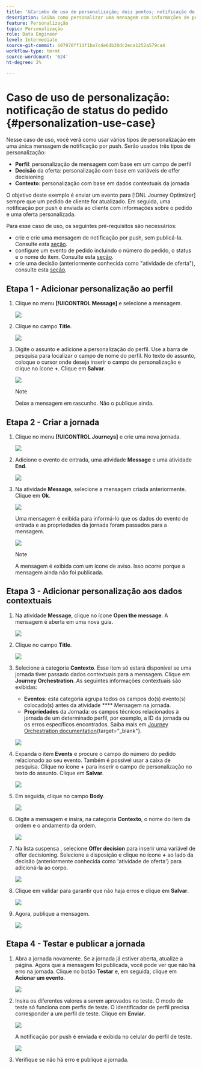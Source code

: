 ```yaml
---
title: '&Carimbo de uso de personalização; dois pontos; notificação de status do pedido'
description: Saiba como personalizar uma mensagem com informações de perfil, decisão de oferta e contexto
feature: Personalização
topic: Personalização
role: Data Engineer
level: Intermediate
source-git-commit: b07970ff11f1ba7c4e6db30dc2eca1252a579ca4
workflow-type: tm+mt
source-wordcount: '624'
ht-degree: 2%

---
```



# Caso de uso de personalização: notificação de status do pedido {#personalization-use-case}

Nesse caso de uso, você verá como usar vários tipos de personalização em uma única mensagem de notificação por push. Serão usados três tipos de personalização:

* **Perfil**: personalização de mensagem com base em um campo de perfil
* **Decisão** da oferta: personalização com base em variáveis de offer decisioning
* **Contexto**: personalização com base em dados contextuais da jornada

O objetivo deste exemplo é enviar um evento para [!DNL Journey Optimizer] sempre que um pedido de cliente for atualizado. Em seguida, uma notificação por push é enviada ao cliente com informações sobre o pedido e uma oferta personalizada.

Para esse caso de uso, os seguintes pré-requisitos são necessários:

* crie e crie uma mensagem de notificação por push, sem publicá-la. Consulte esta [seção](../create-message.md).
* configure um evento de pedido incluindo o número do pedido, o status e o nome do item. Consulte esta [seção](../event/about-events.md).
* crie uma decisão (anteriormente conhecida como &quot;atividade de oferta&quot;), consulte esta [seção](../offers/offer-activities/create-offer-activities.md).

## Etapa 1 - Adicionar personalização ao perfil

1. Clique no menu **[!UICONTROL Message]** e selecione a mensagem.

   ![](assets/perso-uc.png)

1. Clique no campo **Title**.

   ![](assets/perso-uc2.png)

1. Digite o assunto e adicione a personalização do perfil. Use a barra de pesquisa para localizar o campo de nome do perfil. No texto do assunto, coloque o cursor onde deseja inserir o campo de personalização e clique no ícone **+**. Clique em **Salvar**.

   ![](assets/perso-uc3.png)

   >[!NOTE]
   >
   >Deixe a mensagem em rascunho. Não o publique ainda.

## Etapa 2 - Criar a jornada

1. Clique no menu **[!UICONTROL Journeys]** e crie uma nova jornada.

   ![](assets/perso-uc4.png)

1. Adicione o evento de entrada, uma atividade **Message** e uma atividade **End**.

   ![](assets/perso-uc5.png)

1. Na atividade **Message**, selecione a mensagem criada anteriormente. Clique em **Ok**.

   ![](assets/perso-uc6.png)

   Uma mensagem é exibida para informá-lo que os dados do evento de entrada e as propriedades da jornada foram passados para a mensagem.

   ![](assets/perso-uc7.png)

   >[!NOTE]
   >
   >A mensagem é exibida com um ícone de aviso. Isso ocorre porque a mensagem ainda não foi publicada.

## Etapa 3 - Adicionar personalização aos dados contextuais

1. Na atividade **Message**, clique no ícone **Open the message**. A mensagem é aberta em uma nova guia.

   ![](assets/perso-uc8.png)

1. Clique no campo **Title**.

   ![](assets/perso-uc9.png)

1. Selecione a categoria **Contexto**. Esse item só estará disponível se uma jornada tiver passado dados contextuais para a mensagem. Clique em **Journey Orchestration**. As seguintes informações contextuais são exibidas:

   * **Eventos**: esta categoria agrupa todos os campos do(s) evento(s) colocado(s) antes da atividade  **** Mensagem na jornada.
   * **Propriedades** da Jornada: os campos técnicos relacionados à jornada de um determinado perfil, por exemplo, a ID da jornada ou os erros específicos encontrados. Saiba mais em [Journey Orchestration documentation](https://experienceleague.adobe.com/docs/journeys/using/building-advanced-conditions-journeys/syntax/journey-properties.html#building-advanced-conditions-journeys){target=&quot;_blank&quot;}.

   ![](assets/perso-uc10.png)

1. Expanda o item **Events** e procure o campo do número do pedido relacionado ao seu evento. Também é possível usar a caixa de pesquisa. Clique no ícone **+** para inserir o campo de personalização no texto do assunto. Clique em **Salvar**.

   ![](assets/perso-uc11.png)

1. Em seguida, clique no campo **Body**.

   ![](assets/perso-uc12.png)

1. Digite a mensagem e insira, na categoria **Contexto**, o nome do item da ordem e o andamento da ordem.

   ![](assets/perso-uc13.png)

1. Na lista suspensa , selecione **Offer decision** para inserir uma variável de offer decisioning. Selecione a disposição e clique no ícone **+** ao lado da decisão (anteriormente conhecida como &#39;atividade de oferta&#39;) para adicioná-la ao corpo.

   ![](assets/perso-uc14.png)

1. Clique em validar para garantir que não haja erros e clique em **Salvar**.

   ![](assets/perso-uc15.png)

1. Agora, publique a mensagem.

   ![](assets/perso-uc16.png)

## Etapa 4 - Testar e publicar a jornada

1. Abra a jornada novamente. Se a jornada já estiver aberta, atualize a página. Agora que a mensagem foi publicada, você pode ver que não há erro na jornada. Clique no botão **Testar** e, em seguida, clique em **Acionar um evento**.

   ![](assets/perso-uc17.png)

1. Insira os diferentes valores a serem aprovados no teste. O modo de teste só funciona com perfis de teste. O identificador de perfil precisa corresponder a um perfil de teste. Clique em **Enviar**.

   ![](assets/perso-uc18.png)

   A notificação por push é enviada e exibida no celular do perfil de teste.

   ![](assets/perso-uc19.png)

1. Verifique se não há erro e publique a jornada.

